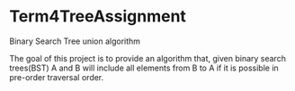 # Term4TreeAssignment
Binary Search Tree union algorithm

The goal of this project is to provide an algorithm that, given binary search trees(BST) A and B will include all elements from B to A if it is possible in pre-order traversal order.
